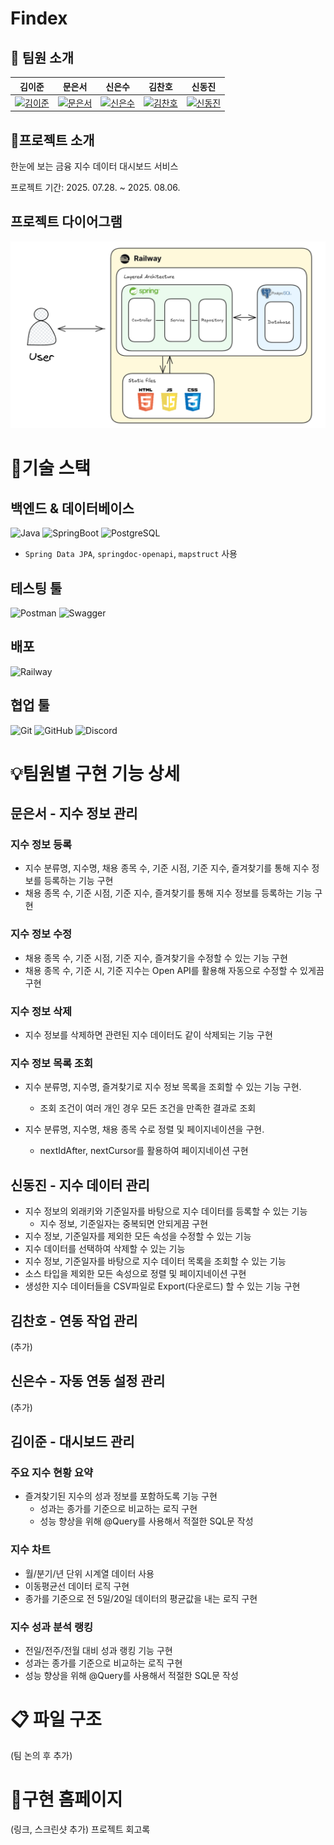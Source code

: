 # Findex

## 💫 팀원 소개
| 김이준 | 문은서 | 신은수 | 김찬호 | 신동진 |
| :---: | :---: | :---: | :---: | :---: |
| [![김이준](https://avatars.githubusercontent.com/u/93887188?v=4)](https://github.com/lkim0402) | [![문은서](https://avatars.githubusercontent.com/u/191211966?v=4)](https://github.com/kosy00) | [![신은수](URL_for_image_3)](https://github.com/Shinsu98) | [![김찬호](URL_for_image_4)](https://github.com/cheis11) | [![신동진](https://avatars.githubusercontent.com/u/135810601?v=4)](https://github.com/B1uffer) |

## 📌프로젝트 소개
한눈에 보는 금융 지수 데이터 대시보드 서비스

프로젝트 기간: 2025. 07.28. ~ 2025. 08.06.

## 프로젝트 다이어그램
![Findex Diagram](src/main/resources/static/findex_diagram.png "Diagram")

# 🤖기술 스택
## 백엔드 & 데이터베이스
![Java](https://img.shields.io/badge/Java-007396?style=for-the-badge&logo=OpenJDK&logoColor=white)
![SpringBoot](https://img.shields.io/badge/SpringBoot-6DB33F?style=for-the-badge&logo=Spring&logoColor=white)
![PostgreSQL](https://img.shields.io/badge/PostgreSQL-316192?style=for-the-badge&logo=postgresql&logoColor=white)
- `Spring Data JPA`, `springdoc-openapi`, `mapstruct` 사용

## 테스팅 툴
![Postman](https://img.shields.io/badge/Postman-FF6C37?style=for-the-badge&logo=postman&logoColor=white)
![Swagger](https://img.shields.io/badge/Swagger-85EA2D?style=for-the-badge&logo=swagger&logoColor=white)

## 배포
![Railway](https://img.shields.io/badge/Railway-0B0D12?style=for-the-badge&logo=railway&logoColor=white)

## 협업 툴
![Git](https://img.shields.io/badge/Git-F05032?style=for-the-badge&logo=git&logoColor=white)
![GitHub](https://img.shields.io/badge/GitHub-181717?style=for-the-badge&logo=github&logoColor=white)
![Discord](https://img.shields.io/badge/Discord-7289DA?style=for-the-badge&logo=discord&logoColor=white)

# 💡팀원별 구현 기능 상세
## 문은서 - 지수 정보 관리
### 지수 정보 등록
- 지수 분류명, 지수명, 채용 종목 수, 기준 시점, 기준 지수, 즐겨찾기를 통해 지수 정보를 등록하는 기능 구현
- 채용 종목 수, 기준 시점, 기준 지수, 즐겨찾기를 통해 지수 정보를 등록하는 기능 구현

### 지수 정보 수정
- 채용 종목 수, 기준 시점, 기준 지수, 즐겨찾기을 수정할 수 있는 기능 구현
- 채용 종목 수, 기준 시, 기준 지수는 Open API를 활용해 자동으로 수정할 수 있게끔 구현

### 지수 정보 삭제
- 지수 정보를 삭제하면 관련된 지수 데이터도 같이 삭제되는 기능 구현

### 지수 정보 목록 조회
- 지수 분류명, 지수명, 즐겨찾기로 지수 정보 목록을 조회할 수 있는 기능 구현.
  - 조회 조건이 여러 개인 경우 모든 조건을 만족한 결과로 조회


- 지수 분류명, 지수명, 채용 종목 수로 정렬 및 페이지네이션을 구현.
  - nextIdAfter, nextCursor를 활용하여 페이지네이션 구현

## 신동진 - 지수 데이터 관리
- 지수 정보의 외래키와 기준일자를 바탕으로 지수 데이터를 등록할 수 있는 기능
  - 지수 정보, 기준일자는 중복되면 안되게끔 구현
- 지수 정보, 기준일자를 제외한 모든 속성을 수정할 수 있는 기능
- 지수 데이터를 선택하여 삭제할 수 있는 기능
- 지수 정보, 기준일자를 바탕으로 지수 데이터 목록을 조회할 수 있는 기능
- 소스 타입을 제외한 모든 속성으로 정렬 및 페이지네이션 구현
- 생성한 지수 데이터들을 CSV파일로 Export(다운로드) 할 수 있는 기능 구현
## 김찬호 - 연동 작업 관리
(추가)

## 신은수 - 자동 연동 설정 관리
(추가)

## 김이준 - 대시보드 관리

### 주요 지수 현황 요약
- 즐겨찾기된 지수의 성과 정보를 포함하도록 기능 구현 
  - 성과는 종가를 기준으로 비교하는 로직 구현 
  - 성능 향상을 위해 @Query를 사용해서 적절한 SQL문 작성
### 지수 차트
- 월/분기/년 단위 시계열 데이터 사용 
- 이동평균선 데이터 로직 구현 
- 종가를 기준으로 전 5일/20일 데이터의 평균값을 내는 로직 구현
### 지수 성과 분석 랭킹
- 전일/전주/전월 대비 성과 랭킹 기능 구현 
- 성과는 종가를 기준으로 비교하는 로직 구현 
- 성능 향상을 위해 @Query를 사용해서 적절한 SQL문 작성

# 📋 파일 구조
(팀 논의 후 추가)

# 🚀구현 홈페이지
(링크, 스크린샷 추가)
프로젝트 회고록

